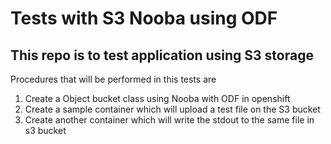 
# Tests with S3 Nooba using ODF

## This repo is to test application using S3 storage

Procedures that will be performed in this tests are

1. Create a Object bucket class using Nooba with ODF in openshift 
2. Create a sample container which will upload a test file on the S3 bucket
3. Create another container which will write the stdout to the same file in s3 bucket

